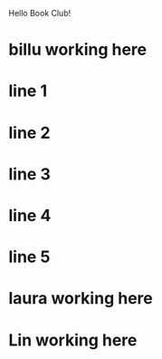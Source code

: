 Hello Book Club!

# billu working here

# line 1
# line 2
# line 3
# line 4

# line 5

# laura working here

# Lin working here
